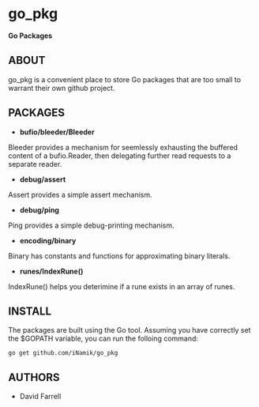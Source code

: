go_pkg
=======

**Go Packages**


ABOUT
-----

go_pkg is a convenient place to store Go packages that are too small to warrant their own github project.


PACKAGES
--------

 * **bufio/bleeder/Bleeder**

 Bleeder provides a mechanism for seemlessly exhausting the buffered content of
 a bufio.Reader, then delegating further read requests to a separate reader.

 * **debug/assert**

 Assert provides a simple assert mechanism.

 * **debug/ping**

 Ping provides a simple debug-printing mechanism.

 * **encoding/binary**

 Binary has constants and functions for approximating binary literals.

 * **runes/IndexRune()**

 IndexRune() helps you deterimine if a rune exists in an array of runes.


INSTALL
-------

The packages are built using the Go tool.  Assuming you have correctly set the
$GOPATH variable, you can run the folloing command:

	go get github.com/iNamik/go_pkg


AUTHORS
-------

 * David Farrell
